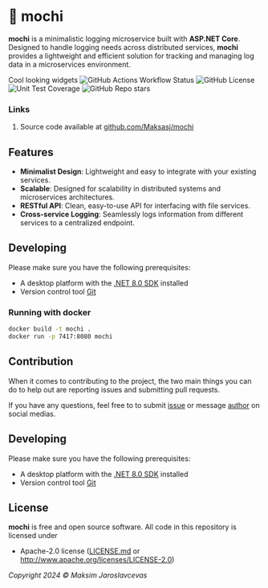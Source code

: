 # 🍡 mochi

**mochi** is a minimalistic logging microservice built with **ASP.NET Core**. Designed to handle logging needs across distributed services, **mochi** provides a lightweight and efficient solution for tracking and managing log data in a microservices environment.

Cool looking widgets 
![GitHub Actions Workflow Status](https://img.shields.io/github/actions/workflow/status/Maksasj/mochi/test.yml?logo=github&label=build)
![GitHub License](https://img.shields.io/github/license/Maksasj/mochi)
![Unit Test Coverage](https://img.shields.io/endpoint?url=https://gist.githubusercontent.com/Maksasj/58977bdd8994a6eaaa2345e9a70c33d6/raw/mochi-code-coverage.json)
![GitHub Repo stars](https://img.shields.io/github/stars/Maksasj/mochi?style=flat)

### Links

1. Source code available at [github.com/Maksasj/mochi](https://github.com/Maksasj/mochi)

## Features
- **Minimalist Design**: Lightweight and easy to integrate with your existing services.
- **Scalable**: Designed for scalability in distributed systems and microservices architectures.
- **RESTful API**: Clean, easy-to-use API for interfacing with file services.
- **Cross-service Logging**: Seamlessly logs information from different services to a centralized endpoint.

## Developing

Please make sure you have the following prerequisites:
  - A desktop platform with the [.NET 8.0 SDK](https://dotnet.microsoft.com/download) installed
  - Version control tool [Git](https://git-scm.com/)

### Running with docker
```bash
docker build -t mochi .
docker run -p 7417:8080 mochi
```

## Contribution

When it comes to contributing to the project, the two main things you can do to help out are reporting issues and submitting pull requests.

If you have any questions, feel free to to submit [issue](https://github.com/Maksasj/mochi/issues) or message [author](https://github.com/Maksasj) on social medias.
## Developing

Please make sure you have the following prerequisites:
  - A desktop platform with the [.NET 8.0 SDK](https://dotnet.microsoft.com/download) installed
  - Version control tool [Git](https://git-scm.com/)
## License

**mochi** is free and open source software. All code in this repository is licensed under
-  Apache-2.0 license ([LICENSE.md](https://github.com/Maksasj/mochi/blob/master/LICENSE.md) or http://www.apache.org/licenses/LICENSE-2.0)

*Copyright 2024 © Maksim Jaroslavcevas*


